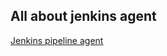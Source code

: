 ## All about jenkins agent
[Jenkins pipeline agent](https://jenkins.io/doc/book/pipeline/syntax/#agent)